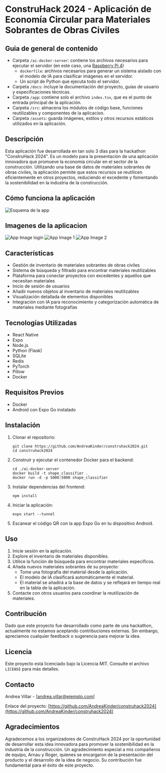 # ConstruHack 2024 - Aplicación de Economía Circular para Materiales Sobrantes de Obras Civiles
##  Guia de general de contenido
- Carpeta `/ai-docker-server`: contiene los archivos necesarios para ejecutar el servidor (en este caso, una [Raspberry Pi 4](https://www.raspberrypi.com/products/raspberry-pi-4-model-b/))
  - `dockerfile`: archivos necesarios para generar un sistema aislado con el modelo de IA para clasificar imágenes en el servidor.
  - Un script de Python que ejecuta todo el servidor.
- Carpeta `/docs`: incluye la documentación del proyecto, guías de usuario y especificaciones técnicas.
- Carpeta `/app`: contiene solo el archivo `index.tsx`, que es el punto de entrada principal de la aplicación.
- Carpeta `/src`: almacena los módulos de código base, funciones reutilizables y componentes de la aplicacion.
- Carpeta `/assets`: guarda imágenes, estilos y otros recursos estáticos utilizados en la aplicación.
## Descripción
Esta aplicación fue desarrollada en tan solo 3 días para la hackathon "ConstruHack 2024". Es un modelo para la presentación de una aplicación innovadora que promueve la economía circular en el sector de la construcción. Utilizando una base de datos de materiales sobrantes de obras civiles, la aplicación permite que estos recursos se reutilicen eficientemente en otros proyectos, reduciendo el excedente y fomentando la sostenibilidad en la industria de la construcción.
## Cómo funciona la aplicación
![Esquema de la app](img/estructure-app.png)

## Imagenes de la aplicacion
![App Image login](img/app-construhack2024-3.png)
![App Image 1](img/app-construhack2024.png)
![App Image 2](img/app-construhack2024-2.png)

## Características
- Gestión de inventario de materiales sobrantes de obras civiles
- Sistema de búsqueda y filtrado para encontrar materiales reutilizables
- Plataforma para conectar proyectos con excedentes y aquellos que necesitan materiales
- Inicio de sesión de usuarios
- Añadir nuevos objetos al inventario de materiales reutilizables
- Visualización detallada de elementos disponibles
- Integración con IA para reconocimiento y categorización automática de materiales mediante fotografías

## Tecnologías Utilizadas
- React Native
- Expo
- Node.js
- Python (Flask)
- SQLite
- Redis
- PyTorch
- Pillow
- Docker

## Requisitos Previos
- Docker
- Android con Expo Go instalado

## Instalación

1. Clonar el repositorio:
   ```
   git clone https://github.com/AndreaKinder/construhack2024.git
   cd construhack2024
   ```

2. Construir y ejecutar el contenedor Docker para el backend:
   ```
   cd ./ai-docker-server
   docker build -t shape_classifier .
   docker run -d -p 5000:5000 shape_classifier
   ```

3. Instalar dependencias del frontend:
   ```
   npm install
   ```

4. Iniciar la aplicación:
   ```
   expo start --tunnel
   ```

5. Escanear el código QR con la app Expo Go en tu dispositivo Android.

## Uso
1. Inicie sesión en la aplicación.
2. Explore el inventario de materiales disponibles.
3. Utilice la función de búsqueda para encontrar materiales específicos.
4. Añada nuevos materiales sobrantes de su proyecto:
   - Tome una fotografía del material desde la aplicación.
   - El modelo de IA clasificará automáticamente el material.
   - El material se añadirá a la base de datos y se reflejará en tiempo real en la tabla de la aplicación.
5. Contacte con otros usuarios para coordinar la reutilización de materiales.

## Contribución
Dado que este proyecto fue desarrollado como parte de una hackathon, actualmente no estamos aceptando contribuciones externas. Sin embargo, apreciamos cualquier feedback o sugerencia para mejorar la idea.

## Licencia
Este proyecto está licenciado bajo la Licencia MIT. Consulte el archivo `LICENSE` para más detalles.

## Contacto
Andrea Villar - [andrea.villar@ejemplo.com]

Enlace del proyecto: [https://github.com/AndreaKinder/construhack2024](https://github.com/AndreaKinder/construhack2024)

## Agradecimientos
Agradecemos a los organizadores de ConstruHack 2024 por la oportunidad de desarrollar esta idea innovadora para promover la sostenibilidad en la industria de la construcción. Un agradecimiento especial a mis compañeros de equipo, Arnau y Roger, quienes se encargaron de la presentación del producto y el desarrollo de la idea de negocio. Su contribución fue fundamental para el éxito de este proyecto.
